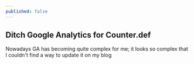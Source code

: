 ```yaml
---
published: false
---
```

## Ditch Google Analytics for Counter.def

Nowadays GA has becoming quite complex for me; it looks so complex that I couldn't find a way to update it on my blog 
